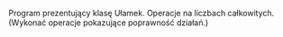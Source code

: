 Program prezentujący klasę Ułamek. Operacje na liczbach całkowitych. (Wykonać operacje pokazujące poprawność działań.)

